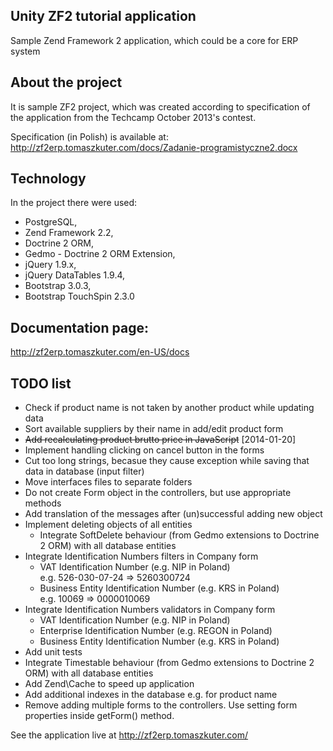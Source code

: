 Unity ZF2 tutorial application
--------------------------------
Sample Zend Framework 2 application, which could be a core for ERP system


About the project
--------------------------------
It is sample ZF2 project, which was created according to specification of the application
from the Techcamp October 2013's contest.

Specification (in Polish) is available at:
http://zf2erp.tomaszkuter.com/docs/Zadanie-programistyczne2.docx


Technology
--------------------------------
In the project there were used:

* PostgreSQL,
* Zend Framework 2.2,
* Doctrine 2 ORM,
* Gedmo - Doctrine 2 ORM Extension,
* jQuery 1.9.x,
* jQuery DataTables 1.9.4,
* Bootstrap 3.0.3,
* Bootstrap TouchSpin 2.3.0


Documentation page:
--------------------------------
http://zf2erp.tomaszkuter.com/en-US/docs


TODO list
--------------------------------

* Check if product name is not taken by another product while updating data
* Sort available suppliers by their name in add/edit product form
* ~~Add recalculating product brutto price in JavaScript~~ [2014-01-20]
* Implement handling clicking on cancel button in the forms
* Cut too long strings, becasue they cause exception while saving that data in database (input filter)
* Move interfaces files to separate folders
* Do not create Form object in the controllers, but use appropriate methods
* Add translation of the messages after (un)successful adding new object
* Implement deleting objects of all entities
  * Integrate SoftDelete behaviour (from Gedmo extensions to Doctrine 2 ORM) with all database entities
* Integrate Identification Numbers filters in Company form<br>
  * VAT Identification Number (e.g. NIP in Poland)<br>
    e.g. 526-030-07-24 => 5260300724
  * Business Entity Identification Number (e.g. KRS in Poland)<br>
    e.g. 10069 => 0000010069
* Integrate Identification Numbers validators in Company form<br>
  * VAT Identification Number (e.g. NIP in Poland)
  * Enterprise Identification Number (e.g. REGON in Poland)
  * Business Entity Identification Number (e.g. KRS in Poland)
* Add unit tests
* Integrate Timestable behaviour (from Gedmo extensions to Doctrine 2 ORM) with all database entities
* Add Zend\Cache to speed up application
* Add additional indexes in the database e.g. for product name
* Remove adding multiple forms to the controllers. Use setting form properties inside getForm() method.

See the application live at http://zf2erp.tomaszkuter.com/

